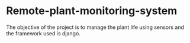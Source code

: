 # Remote-plant-monitoring-system

The objective of the project is to manage the plant life using sensors and the framework used is django.
